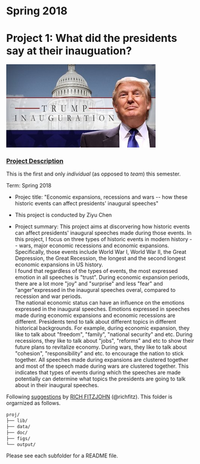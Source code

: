 # Spring 2018
# Project 1: What did the presidents say at their inauguation?

![image](figs/title.jpg)

### [Project Description](doc/)
This is the first and only *individual* (as opposed to *team*) this semester. 

Term: Spring 2018

+ Projec title: "Economic expansions, recessions and wars -- how these historic events can affect presidents' inaugural speeches"
+ This project is conducted by Ziyu Chen

+ Project summary: This project aims at discorvering how historic events can affect presidents' inaugural speeches made during those events. In this project, I focus on three types of historic events in modern history -- wars, major economic recessions and economic expansions. Specifically, those events include World War I, World War II, the Great Depression, the Great Recession, the longest and the second longest economic expansions in US history.  
I found that regardless of the types of events, the most expressed emotion in all speeches is "trust". During economic expansion periods, there are a lot more "joy" and "surprise" and less "fear" and "anger"expressed in the inaugural speeches overal, compared to recession and war periods.  
The national economic status can have an influence on the emotions expressed in the inaugural speeches. Emotions expressed in speeches made during economic expansions and economic recessions are different.
Presidents tend to talk about different topics in different historical backgrounds. For example, during economic expansion, they like to talk about "freedom", "family", "national security" and etc. During recessions, they like to talk about "jobs", "reforms" and etc to show their future plans to revitalize economy. During wars, they like to talk about "cohesion", "responsibility" and etc. to encourage the nation to stick together.
All speeches made during expansions are clustered together and most of the speech made during wars are clustered together. This indicates that types of events during which the speeches are made potentially can determine what topics the presidents are going to talk about in their inaugural speeches.  


Following [suggestions](http://nicercode.github.io/blog/2013-04-05-projects/) by [RICH FITZJOHN](http://nicercode.github.io/about/#Team) (@richfitz). This folder is orgarnized as follows.

```
proj/
├── lib/
├── data/
├── doc/
├── figs/
└── output/
```

Please see each subfolder for a README file.
